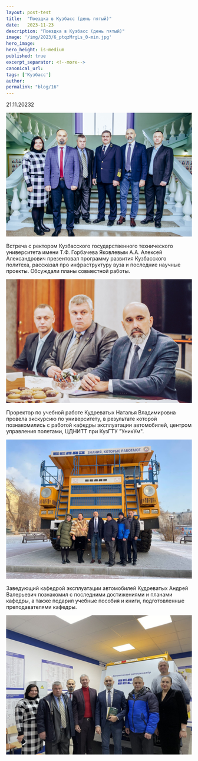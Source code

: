 ```yaml
---
layout: post-test
title:  "Поездка в Кузбасс (день пятый)"
date:   2023-11-23
description: "Поездка в Кузбасс (день пятый)"
image: '/img/2023/6_ptqzMrgLs_0-min.jpg'
hero_image: 
hero_height: is-medium
published: true
excerpt_separator: <!--more-->
canonical_url: 
tags: ['Кузбасс']
author:
permalink: "blog/16"
---
```


21.11.20232 <!--more-->

![Поездка в Кузбасс](/img/2023/6_ptqzMrgLs_0-min.jpg)

Встреча с ректором Кузбасского государственного технического университета имени Т.Ф. Горбачева Яковлевым А.А. Алексей Александрович презентовал программу развития Кузбасского политеха, рассказал про инфраструктуру вуза и последние научные проекты. Обсуждали планы совместной работы.

![Поездка в Кузбасс](/img/2023/83989RRNDro-min.jpg)

Проректор по учебной работе Кудреватых Наталья Владимировна провела экскурсию по университету, в результате которой познакомились с работой кафедры эксплуатации автомобилей, центром управления полетами, ЦДНИТТ при КузГТУ "УникУм".

![Поездка в Кузбасс](/img/2023/ijDfEXci9Q-min.jpg)

Заведующий кафедрой эксплуатации автомобилей Кудреватых Андрей Валерьевич познакомил с последними достижениями и планами кафедры, а также подарил учебные пособия и книги, подготовленные преподавателями кафедры.

![Поездка в Кузбасс](/img/2023/NvbdX_yMKG8-min.jpg)